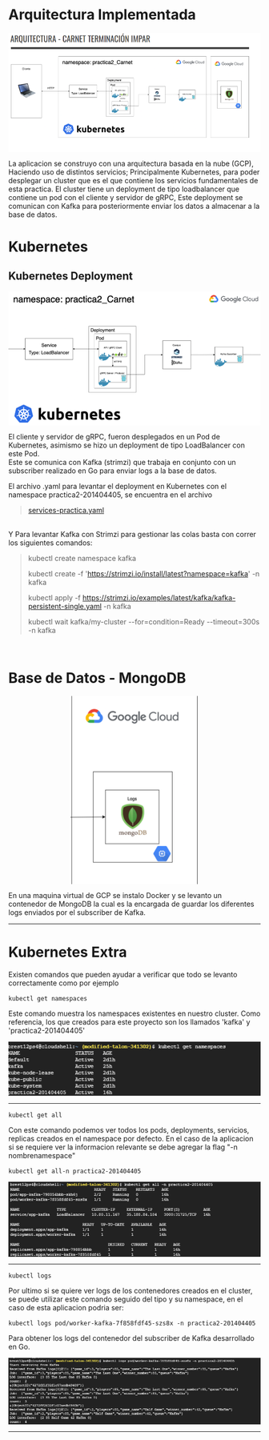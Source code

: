 # Arquitectura Implementada

<p align="center"> 
  <img align="center" src="imgs/arquitectura.png" />
</p>

La aplicacion se construyo con una arquitectura basada en la nube (GCP), Haciendo uso de distintos servicios; Principalmente Kubernetes, para poder desplegar un cluster que es el que contiene los servicios fundamentales de esta practica. El cluster tiene un deployment de tipo loadbalancer que contiene un pod con el cliente y servidor de gRPC, Este deployment se comunican con Kafka para posteriormente enviar los datos a almacenar a la base de datos.

# Kubernetes 
## Kubernetes Deployment
<p align="center"> 
  <img align="center" src="imgs/deployment1.png" />
</p>
El cliente y servidor de gRPC, fueron desplegados en un Pod de Kubernetes, asimismo se hizo un deployment de tipo LoadBalancer con este Pod.
<br>
Este se comunica con Kafka (strimzi) que trabaja en conjunto con un subscriber realizado en Go para enviar logs a la base de datos.

El archivo .yaml para levantar el deployment en Kubernetes con el namespace practica2-201404405, se encuentra en el archivo 
> [services-practica.yaml](#services-practica-yaml)

<br>
Y Para levantar Kafka con Strimzi para gestionar las colas basta con correr los siguientes comandos:

> kubectl create namespace kafka 
> 
> kubectl create -f 'https://strimzi.io/install/latest?namespace=kafka' -n kafka
> 
> kubectl apply -f https://strimzi.io/examples/latest/kafka/kafka-persistent-single.yaml -n kafka 
> 
> kubectl wait kafka/my-cluster --for=condition=Ready --timeout=300s -n kafka 

</br>


# Base de Datos - MongoDB
<p align="center"> 
  <img align="center" src="imgs/deploy2.png" />
</p>
En una maquina virtual de GCP se instalo Docker y se levanto un contenedor de MongoDB la cual es la encargada de guardar los diferentes logs enviados por el subscriber de Kafka.
</br>
<hr>

# Kubernetes Extra

Existen comandos que pueden ayudar a verificar que todo se levanto correctamente como por ejemplo 

```
kubectl get namespaces
```
Este comando muestra los namespaces existentes en nuestro cluster. Como referencia, los que creados para este proyecto son los llamados 'kafka' y 'practica2-201404405'
<p align="center"> 
  <img align="center" src="imgs/namespaces.png" />
</p>
<hr>

```
kubectl get all
```
Con este comando podemos ver todos los pods, deployments, servicios, replicas creados en el namespace por defecto. En el caso de la aplicacion si se requiere ver la informacion relevante se debe agregar la flag "-n nombrenamespace" 
```
kubectl get all-n practica2-201404405
```
<p align="center"> 
  <img align="center" src="imgs/getall.png" />
</p>
<hr>

```
kubectl logs 
```
Por ultimo si se quiere ver logs de los contenedores creados en el cluster, se puede utilizar este comando seguido del tipo y su namespace, en el caso de esta aplicacion podria ser:

```
kubectl logs pod/worker-kafka-7f858fdf45-szs8x -n practica2-201404405
```
Para obtener los logs del contenedor del subscriber de Kafka desarrollado en Go.
<p align="center"> 
  <img align="center" src="imgs/kubelogs.png" />
</p>
<hr>